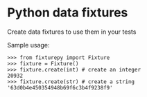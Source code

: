 # Python data fixtures

Create data fixtures to use them in  your tests

Sample usage:

    >>> from fixturepy import Fixture
    >>> fixture = Fixture()
    >>> fixture.create(int) # create an integer
    20932
    >>> fixture.create(str) # create a string
    '63d0b4e450354948b69f6c3b4f9238f9'
 
